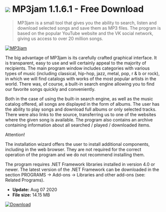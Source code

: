 # ![](https://cdn.softexe.net/static/icon/d/mp3jam-9835.png) MP3jam 1.1.6.1 - Free Download

> MP3jam is a small tool that gives you the ability to search, listen and download selected songs and save them as MP3 files. The program is based on the popular YouTube website and the VK social network, giving us access to over 20 million songs.

[![MP3jam](https://gallery.dpcdn.pl/imgc/Tools/32467/g_-_420x350_1.5_-_x20131028204540_0.png)](https://softexe.net/win/multimedia/other/mp3jam:ahce.html)

The big advantage of MP3jam is its carefully crafted graphical interface. It is transparent, easy to use and will certainly appeal to the majority of recipients. The main program window includes categories with various types of music (including classical, hip-hop, jazz, metal, pop, r &amp; b or rock), in which we will find catalogs with works of the most popular artists in the world. There was, of course, a built-in search engine allowing you to find our favorite songs quickly and conveniently.
 
 Both in the case of using the built-in search engine, as well as the music catalog offered, all songs are displayed in the form of albums. The user has the ability to play songs and download full albums or only selected tracks. There were also links to the source, transferring us to one of the websites where the given song is available. The program also contains an archive containing information about all searched / played / downloaded items.
 
 Attention!
 
 The installation wizard offers the user to install additional components, including in the web browser. They are not required for the correct operation of the program and we do not recommend installing them.
 
 The program requires .NET Framework libraries installed in version 4.0 or newer. The latest version of the .NET Framework can be downloaded in the section PROGRAMS -&gt; Add-ons -&gt; Libraries and other add-ons (see: Related Programs).


- **Update:** Aug 07 2020
- **File size:** 14.15 MB

[![Download](https://cdn.softexe.net/static/img/download.png)](https://softexe.net/win/multimedia/other/mp3jam:ahce.html)


